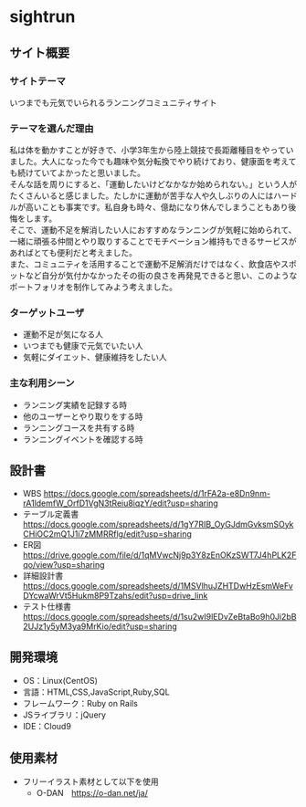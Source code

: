 # sightrun

## サイト概要
### サイトテーマ
いつまでも元気でいられるランニングコミュニティサイト
​
### テーマを選んだ理由
私は体を動かすことが好きで、小学3年生から陸上競技で長距離種目をやっていました。大人になった今でも趣味や気分転換でやり続けており、健康面を考えても続けていてよかったと思いました。<br>
そんな話を周りにすると、「運動したいけどなかなか始められない。」という人がたくさんいると感じました。たしかに運動が苦手な人や久しぶりの人にはハードルが高いことも事実です。私自身も時々、億劫になり休んでしまうこともあり後悔をします。<br>
そこで、運動不足を解消したい人におすすめなランニングが気軽に始められて、一緒に頑張る仲間とやり取りすることでモチベーション維持もできるサービスがあればとても便利だと考えました。<br>
また、コミュニティを活用することで運動不足解消だけではなく、飲食店やスポットなど自分が気付かなかったその街の良さを再発見できると思い、このようなポートフォリオを制作してみよう考えました。
​
### ターゲットユーザ
- 運動不足が気になる人
- いつまでも健康で元気でいたい人
- 気軽にダイエット、健康維持をしたい人
​
### 主な利用シーン
- ランニング実績を記録する時
- 他のユーザーとやり取りをする時
- ランニングコースを共有する時
- ランニングイベントを確認する時
​
## 設計書
- WBS https://docs.google.com/spreadsheets/d/1rFA2a-e8Dn9nm-rA1ldemfW_OrfD1VgN3tReiu8iqzY/edit?usp=sharing
- テーブル定義書　https://docs.google.com/spreadsheets/d/1gY7RIB_OyGJdmGvksmSOykCHiOC2mQ1J1i7zMMRRflg/edit?usp=sharing
- ER図　https://drive.google.com/file/d/1qMVwcNj9p3Y8zEnOKzSWT7J4hPLK2Fqo/view?usp=sharing
- 詳細設計書　https://docs.google.com/spreadsheets/d/1MSVlhuJZHTDwHzEsmWeFvDYcwaWrVt5Hukm8P9Tzahs/edit?usp=drive_link
- テスト仕様書　https://docs.google.com/spreadsheets/d/1su2wI9lEDvZeBtaBo9h0Ji2bB2UJz1y5yM3ya9MrKio/edit?usp=sharing
​
## 開発環境
- OS：Linux(CentOS)
- 言語：HTML,CSS,JavaScript,Ruby,SQL
- フレームワーク：Ruby on Rails
- JSライブラリ：jQuery
- IDE：Cloud9
​
## 使用素材
- フリーイラスト素材として以下を使用
  - O-DAN　https://o-dan.net/ja/
